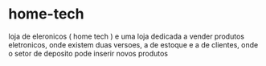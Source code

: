 # home-tech
loja de eleronicos ( home tech ) e uma loja dedicada a vender produtos eletronicos, onde existem duas versoes, a de estoque e a de clientes, onde o setor de deposito pode inserir novos produtos
